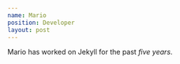```yaml
---
name: Mario
position: Developer
layout: post
---
```


Mario has worked on Jekyll for the past *five years*.